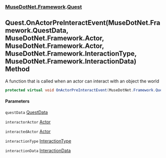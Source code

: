 ### [MuseDotNet.Framework](./MuseDotNet-Framework.md 'MuseDotNet.Framework').[Quest](./Quest.md 'MuseDotNet.Framework.Quest')
## Quest.OnActorPreInteractEvent(MuseDotNet.Framework.QuestData, MuseDotNet.Framework.Actor, MuseDotNet.Framework.Actor, MuseDotNet.Framework.InteractionType, MuseDotNet.Framework.InteractionData) Method
A function that is called when an actor can interact with an object the world  
```csharp
protected virtual void OnActorPreInteractEvent(MuseDotNet.Framework.QuestData questData, MuseDotNet.Framework.Actor interactorActor, MuseDotNet.Framework.Actor interactedActor, MuseDotNet.Framework.InteractionType interactionType, MuseDotNet.Framework.InteractionData interactionData);
```
#### Parameters
<a name='MuseDotNet-Framework-Quest-OnActorPreInteractEvent(MuseDotNet-Framework-QuestData_MuseDotNet-Framework-Actor_MuseDotNet-Framework-Actor_MuseDotNet-Framework-InteractionType_MuseDotNet-Framework-InteractionData)-questData'></a>
`questData` [QuestData](./QuestData.md 'MuseDotNet.Framework.QuestData')  
  
<a name='MuseDotNet-Framework-Quest-OnActorPreInteractEvent(MuseDotNet-Framework-QuestData_MuseDotNet-Framework-Actor_MuseDotNet-Framework-Actor_MuseDotNet-Framework-InteractionType_MuseDotNet-Framework-InteractionData)-interactorActor'></a>
`interactorActor` [Actor](./Actor.md 'MuseDotNet.Framework.Actor')  
  
<a name='MuseDotNet-Framework-Quest-OnActorPreInteractEvent(MuseDotNet-Framework-QuestData_MuseDotNet-Framework-Actor_MuseDotNet-Framework-Actor_MuseDotNet-Framework-InteractionType_MuseDotNet-Framework-InteractionData)-interactedActor'></a>
`interactedActor` [Actor](./Actor.md 'MuseDotNet.Framework.Actor')  
  
<a name='MuseDotNet-Framework-Quest-OnActorPreInteractEvent(MuseDotNet-Framework-QuestData_MuseDotNet-Framework-Actor_MuseDotNet-Framework-Actor_MuseDotNet-Framework-InteractionType_MuseDotNet-Framework-InteractionData)-interactionType'></a>
`interactionType` [InteractionType](./InteractionType.md 'MuseDotNet.Framework.InteractionType')  
  
<a name='MuseDotNet-Framework-Quest-OnActorPreInteractEvent(MuseDotNet-Framework-QuestData_MuseDotNet-Framework-Actor_MuseDotNet-Framework-Actor_MuseDotNet-Framework-InteractionType_MuseDotNet-Framework-InteractionData)-interactionData'></a>
`interactionData` [InteractionData](./InteractionData.md 'MuseDotNet.Framework.InteractionData')  
  
